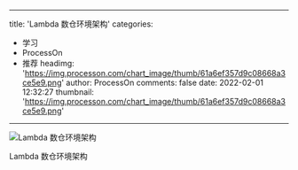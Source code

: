 
---
title: 'Lambda 数仓环境架构'
categories: 
 - 学习
 - ProcessOn
 - 推荐
headimg: 'https://img.processon.com/chart_image/thumb/61a6ef357d9c08668a3ce5e9.png'
author: ProcessOn
comments: false
date: 2022-02-01 12:32:27
thumbnail: 'https://img.processon.com/chart_image/thumb/61a6ef357d9c08668a3ce5e9.png'
---

<div>   
<img class="thumb" alt="Lambda 数仓环境架构" src="https://img.processon.com/chart_image/thumb/61a6ef357d9c08668a3ce5e9.png" referrerpolicy="no-referrer">
<p>Lambda 数仓环境架构</p>  
</div>
            